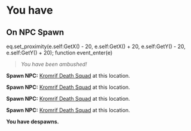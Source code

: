 # You have


## On NPC Spawn

eq.set_proximity(e.self:GetX() - 20, e.self:GetX() + 20, e.self:GetY() - 20, e.self:GetY() + 20);
function event_enter(e)

>*You have been ambushed!*

**Spawn NPC:**  [Kromrif Death Squad](/npc/116014) at this location.

**Spawn NPC:**  [Kromrif Death Squad](/npc/116014) at this location.

**Spawn NPC:**  [Kromrif Death Squad](/npc/116014) at this location.

**Spawn NPC:**  [Kromrif Death Squad](/npc/116014) at this location.

**You have despawns.**
